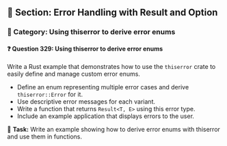 ## 📘 Section: Error Handling with Result and Option  
### 🔹 Category: Using thiserror to derive error enums  
#### ❓ Question 329: Using thiserror to derive error enums

Write a Rust example that demonstrates how to use the `thiserror` crate to easily define and manage custom error enums.

- Define an enum representing multiple error cases and derive `thiserror::Error` for it.
- Use descriptive error messages for each variant.
- Write a function that returns `Result<T, E>` using this error type.
- Include an example application that displays errors to the user.

🔧 **Task:** Write an example showing how to derive error enums with thiserror and use them in functions.
